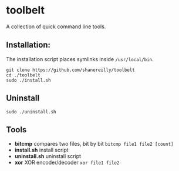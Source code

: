 # toolbelt

A collection of quick command line tools.

## Installation:
The installation script places symlinks inside `/usr/local/bin`.
```
git clone https://github.com/shanereilly/toolbelt
cd ./toolbelt
sudo ./install.sh
```

## Uninstall
```
sudo ./uninstall.sh
```

## Tools
- **bitcmp** compares two files, bit by bit `bitcmp file1 file2 [count]`
- **install.sh** install script
- **uninstall.sh** uninstall script
- **xor** XOR encoder/decoder `xor file1 file2` 

